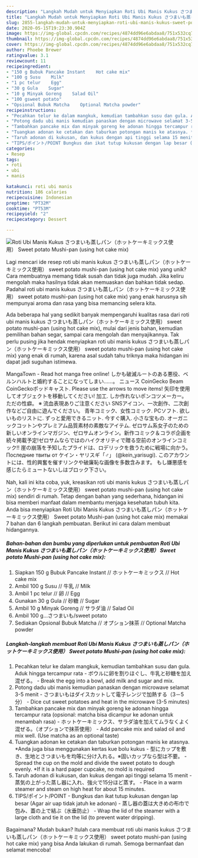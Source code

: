 ```yaml
---
description: "Langkah Mudah untuk Menyiapkan Roti Ubi Manis Kukus さつまいも蒸しパン（ホットケーキミックス使用） Sweet potato Mushi-pan (using hot cake mix), Sempurna"
title: "Langkah Mudah untuk Menyiapkan Roti Ubi Manis Kukus さつまいも蒸しパン（ホットケーキミックス使用） Sweet potato Mushi-pan (using hot cake mix), Sempurna"
slug: 2855-langkah-mudah-untuk-menyiapkan-roti-ubi-manis-kukus-sweet-potato-mushi-pan-using-hot-cake-mix-sempurna
date: 2020-05-15T19:23:30.904Z
image: https://img-global.cpcdn.com/recipes/4874dd96e6abdaa8/751x532cq70/roti-ubi-manis-kukus-さつまいも蒸しパンホットケーキミックス使用-sweet-potato-mushi-pan-using-hot-cake-mix-foto-resep-utama.jpg
thumbnail: https://img-global.cpcdn.com/recipes/4874dd96e6abdaa8/751x532cq70/roti-ubi-manis-kukus-さつまいも蒸しパンホットケーキミックス使用-sweet-potato-mushi-pan-using-hot-cake-mix-foto-resep-utama.jpg
cover: https://img-global.cpcdn.com/recipes/4874dd96e6abdaa8/751x532cq70/roti-ubi-manis-kukus-さつまいも蒸しパンホットケーキミックス使用-sweet-potato-mushi-pan-using-hot-cake-mix-foto-resep-utama.jpg
author: Phoebe Brewer
ratingvalue: 3.1
reviewcount: 11
recipeingredient:
- "150 g Bubuk Pancake Instant    Hot cake mix"
- "100 g Susu    Milk"
- "1 pc telur    Egg"
- "30 g Gula    Sugar"
- "10 g Minyak Goreng    Salad Oil"
- "100 gsweet potato"
- "Opsional Bubuk Matcha    Optional Matcha powder"
recipeinstructions:
- "Pecahkan telur ke dalam mangkuk, kemudian tambahkan susu dan gula. Aduk hingga tercampur rata ボウルに卵を割りほぐし、牛乳と砂糖を加え混ぜる。 Break the egg into a bowl, add milk and sugar and mix."
- "Potong dadu ubi manis kemudian panaskan dengan microwave selamat 3-5 menit さつまいもはダイスカットして電子レンジで加熱する（3－5分） Dice cut sweet potatoes and heat in the microwave (3-5 minutes)"
- "Tambahkan pancake mix dan minyak goreng ke adonan hingga tercampur rata (opsional: matcha bisa dicampur ke adonan untuk menambah rasa) ホットケーキミックス、サラダ油を加えてムラなくよく混ぜる。（オプションで抹茶使用） Add pancake mix and salad oil and mix well. (Use matcha as an optional taste)"
- "Tuangkan adonan ke cetakan dan taburkan potongan manis ke atasnya. *Anda juga bisa menggunakan kertas kue bolu kukus 型にカップを敷き、生地とさつまいもを均等に分け入れる。※固いカップなら型は不要。 Spread the cup on the mold and divide the sweet potato to dough evenly. *If it is a hard paper cupcake, no mold is required"
- "Taruh adonan di kukusan, dan kukus dengan api tinggi selama 15 menit 蒸気の上がった蒸し器に入れ、強火で15分ほど蒸す。 Place in a warm steamer and steam on high heat for about 15 minutes."
- "TIPS/ポイント/POINT Bungkus dan ikat tutup kukusan dengan lap besar (Agar air uap tidak jatuh ke adonan) 蒸し器の蓋は大きめの布巾で包み、蓋の上で結ぶ（水垂防止） Wrap the lid of the steamer with a large cloth and tie it on the lid (to prevent water dripping)."
categories:
- Resep
tags:
- roti
- ubi
- manis

katakunci: roti ubi manis 
nutrition: 186 calories
recipecuisine: Indonesian
preptime: "PT32M"
cooktime: "PT53M"
recipeyield: "2"
recipecategory: Dessert

---
```



![Roti Ubi Manis Kukus さつまいも蒸しパン（ホットケーキミックス使用） Sweet potato Mushi-pan (using hot cake mix)](https://img-global.cpcdn.com/recipes/4874dd96e6abdaa8/751x532cq70/roti-ubi-manis-kukus-さつまいも蒸しパンホットケーキミックス使用-sweet-potato-mushi-pan-using-hot-cake-mix-foto-resep-utama.jpg)

Lagi mencari ide resep roti ubi manis kukus さつまいも蒸しパン（ホットケーキミックス使用） sweet potato mushi-pan (using hot cake mix) yang unik? Cara membuatnya memang tidak susah dan tidak juga mudah. Jika keliru mengolah maka hasilnya tidak akan memuaskan dan bahkan tidak sedap. Padahal roti ubi manis kukus さつまいも蒸しパン（ホットケーキミックス使用） sweet potato mushi-pan (using hot cake mix) yang enak harusnya sih mempunyai aroma dan rasa yang bisa memancing selera kita.

Ada beberapa hal yang sedikit banyak mempengaruhi kualitas rasa dari roti ubi manis kukus さつまいも蒸しパン（ホットケーキミックス使用） sweet potato mushi-pan (using hot cake mix), mulai dari jenis bahan, kemudian pemilihan bahan segar, sampai cara mengolah dan menyajikannya. Tak perlu pusing jika hendak menyiapkan roti ubi manis kukus さつまいも蒸しパン（ホットケーキミックス使用） sweet potato mushi-pan (using hot cake mix) yang enak di rumah, karena asal sudah tahu triknya maka hidangan ini dapat jadi suguhan istimewa.

MangaTown - Read hot manga free online! しかも破滅ルートのある悪役、ベルンハルトと婚約することになってしまい……。 ニュース CoinGecko Beam CoinGeckoポッドキャスト. Please use the arrows to move items! 矢印を使用してオブジェクトを移動してください! 加工. しか作れないポンコツメーカー。 ただの性癖。 ※ 流血表現ありご注意ください SNSアイコン、一次創作、二次創作などご自由に遊んでください。 青年コミック、女性コミック. PCソフト. 欲しいものリストに. ずっと愛用できるニット. 今すぐ購入. 小さな宝もの. オーガニックコットンやプレミアム品質素材の素敵なアイテム. ゼロサム系女子のための新しいオンラインマガジン、ゼロサムオンライン。新作コミック＆コラボ企画を続々掲載予定!ゼロサムならではのハイクオリティで贈る空前のオンラインコミック!! 崖の崩落を予知したプライドは、ロデリックを救うために戦場に向かう。 Последние твиты от ケイン・ヤリスギ「♂」 (@kein_yarisugi). このアカウントには、性的興奮を催すリンクや破廉恥な画像を多数含みます。 もし嫌悪感を感じたらミュートないしはブロック下さい。


Nah, kali ini kita coba, yuk, kreasikan roti ubi manis kukus さつまいも蒸しパン（ホットケーキミックス使用） sweet potato mushi-pan (using hot cake mix) sendiri di rumah. Tetap dengan bahan yang sederhana, hidangan ini bisa memberi manfaat dalam membantu menjaga kesehatan tubuh kita. Anda bisa menyiapkan Roti Ubi Manis Kukus さつまいも蒸しパン（ホットケーキミックス使用） Sweet potato Mushi-pan (using hot cake mix) memakai 7 bahan dan 6 langkah pembuatan. Berikut ini cara dalam membuat hidangannya.

<!--inarticleads1-->

##### Bahan-bahan dan bumbu yang diperlukan untuk pembuatan Roti Ubi Manis Kukus さつまいも蒸しパン（ホットケーキミックス使用） Sweet potato Mushi-pan (using hot cake mix):

1. Siapkan 150 g Bubuk Pancake Instant // ホットケーキミックス // Hot cake mix
1. Ambil 100 g Susu // 牛乳 // Milk
1. Ambil 1 pc telur // 卵 // Egg
1. Gunakan 30 g Gula // 砂糖 // Sugar
1. Ambil 10 g Minyak Goreng // サラダ油 // Salad Oil
1. Ambil 100 g...さつまいも/sweet potato
1. Sediakan Opsional Bubuk Matcha // オプション抹茶 // Optional Matcha powder




<!--inarticleads2-->

##### Langkah-langkah membuat Roti Ubi Manis Kukus さつまいも蒸しパン（ホットケーキミックス使用） Sweet potato Mushi-pan (using hot cake mix):

1. Pecahkan telur ke dalam mangkuk, kemudian tambahkan susu dan gula. Aduk hingga tercampur rata - ボウルに卵を割りほぐし、牛乳と砂糖を加え混ぜる。 - Break the egg into a bowl, add milk and sugar and mix.
1. Potong dadu ubi manis kemudian panaskan dengan microwave selamat 3-5 menit - さつまいもはダイスカットして電子レンジで加熱する（3－5分） - Dice cut sweet potatoes and heat in the microwave (3-5 minutes)
1. Tambahkan pancake mix dan minyak goreng ke adonan hingga tercampur rata (opsional: matcha bisa dicampur ke adonan untuk menambah rasa) - ホットケーキミックス、サラダ油を加えてムラなくよく混ぜる。（オプションで抹茶使用） - Add pancake mix and salad oil and mix well. (Use matcha as an optional taste)
1. Tuangkan adonan ke cetakan dan taburkan potongan manis ke atasnya. *Anda juga bisa menggunakan kertas kue bolu kukus - 型にカップを敷き、生地とさつまいもを均等に分け入れる。※固いカップなら型は不要。 - Spread the cup on the mold and divide the sweet potato to dough evenly. *If it is a hard paper cupcake, no mold is required
1. Taruh adonan di kukusan, dan kukus dengan api tinggi selama 15 menit - 蒸気の上がった蒸し器に入れ、強火で15分ほど蒸す。 - Place in a warm steamer and steam on high heat for about 15 minutes.
1. TIPS/ポイント/POINT - Bungkus dan ikat tutup kukusan dengan lap besar (Agar air uap tidak jatuh ke adonan) - 蒸し器の蓋は大きめの布巾で包み、蓋の上で結ぶ（水垂防止） - Wrap the lid of the steamer with a large cloth and tie it on the lid (to prevent water dripping).




Bagaimana? Mudah bukan? Itulah cara membuat roti ubi manis kukus さつまいも蒸しパン（ホットケーキミックス使用） sweet potato mushi-pan (using hot cake mix) yang bisa Anda lakukan di rumah. Semoga bermanfaat dan selamat mencoba!
